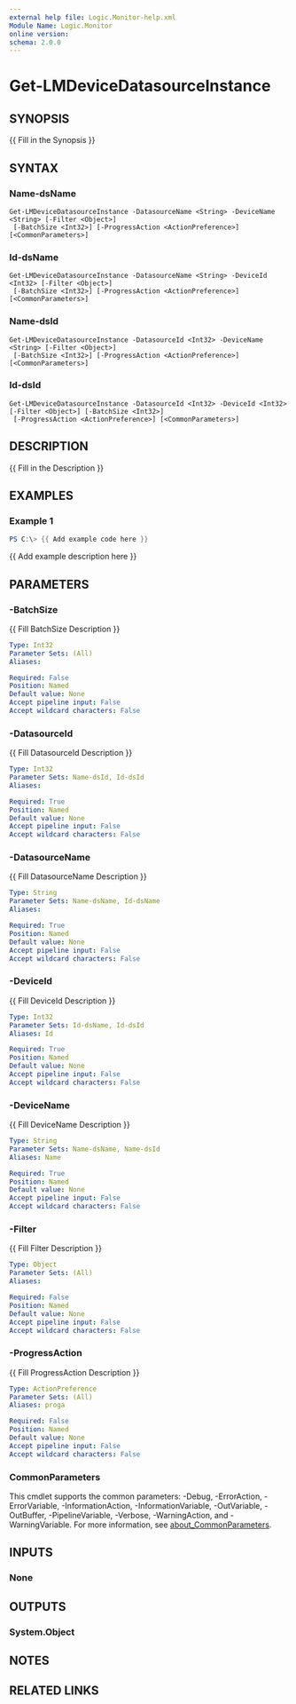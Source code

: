 ```yaml
---
external help file: Logic.Monitor-help.xml
Module Name: Logic.Monitor
online version:
schema: 2.0.0
---
```


# Get-LMDeviceDatasourceInstance

## SYNOPSIS
{{ Fill in the Synopsis }}

## SYNTAX

### Name-dsName
```
Get-LMDeviceDatasourceInstance -DatasourceName <String> -DeviceName <String> [-Filter <Object>]
 [-BatchSize <Int32>] [-ProgressAction <ActionPreference>] [<CommonParameters>]
```

### Id-dsName
```
Get-LMDeviceDatasourceInstance -DatasourceName <String> -DeviceId <Int32> [-Filter <Object>]
 [-BatchSize <Int32>] [-ProgressAction <ActionPreference>] [<CommonParameters>]
```

### Name-dsId
```
Get-LMDeviceDatasourceInstance -DatasourceId <Int32> -DeviceName <String> [-Filter <Object>]
 [-BatchSize <Int32>] [-ProgressAction <ActionPreference>] [<CommonParameters>]
```

### Id-dsId
```
Get-LMDeviceDatasourceInstance -DatasourceId <Int32> -DeviceId <Int32> [-Filter <Object>] [-BatchSize <Int32>]
 [-ProgressAction <ActionPreference>] [<CommonParameters>]
```

## DESCRIPTION
{{ Fill in the Description }}

## EXAMPLES

### Example 1
```powershell
PS C:\> {{ Add example code here }}
```

{{ Add example description here }}

## PARAMETERS

### -BatchSize
{{ Fill BatchSize Description }}

```yaml
Type: Int32
Parameter Sets: (All)
Aliases:

Required: False
Position: Named
Default value: None
Accept pipeline input: False
Accept wildcard characters: False
```

### -DatasourceId
{{ Fill DatasourceId Description }}

```yaml
Type: Int32
Parameter Sets: Name-dsId, Id-dsId
Aliases:

Required: True
Position: Named
Default value: None
Accept pipeline input: False
Accept wildcard characters: False
```

### -DatasourceName
{{ Fill DatasourceName Description }}

```yaml
Type: String
Parameter Sets: Name-dsName, Id-dsName
Aliases:

Required: True
Position: Named
Default value: None
Accept pipeline input: False
Accept wildcard characters: False
```

### -DeviceId
{{ Fill DeviceId Description }}

```yaml
Type: Int32
Parameter Sets: Id-dsName, Id-dsId
Aliases: Id

Required: True
Position: Named
Default value: None
Accept pipeline input: False
Accept wildcard characters: False
```

### -DeviceName
{{ Fill DeviceName Description }}

```yaml
Type: String
Parameter Sets: Name-dsName, Name-dsId
Aliases: Name

Required: True
Position: Named
Default value: None
Accept pipeline input: False
Accept wildcard characters: False
```

### -Filter
{{ Fill Filter Description }}

```yaml
Type: Object
Parameter Sets: (All)
Aliases:

Required: False
Position: Named
Default value: None
Accept pipeline input: False
Accept wildcard characters: False
```

### -ProgressAction
{{ Fill ProgressAction Description }}

```yaml
Type: ActionPreference
Parameter Sets: (All)
Aliases: proga

Required: False
Position: Named
Default value: None
Accept pipeline input: False
Accept wildcard characters: False
```

### CommonParameters
This cmdlet supports the common parameters: -Debug, -ErrorAction, -ErrorVariable, -InformationAction, -InformationVariable, -OutVariable, -OutBuffer, -PipelineVariable, -Verbose, -WarningAction, and -WarningVariable. For more information, see [about_CommonParameters](http://go.microsoft.com/fwlink/?LinkID=113216).

## INPUTS

### None
## OUTPUTS

### System.Object
## NOTES

## RELATED LINKS

